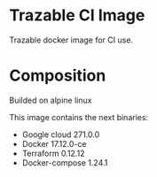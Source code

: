 # Trazable CI Image

Trazable docker image for CI use.

# Composition

Builded on alpine linux

This image contains the next binaries:
  - Google cloud 271.0.0
  - Docker 17.12.0-ce
  - Terraform 0.12.12
  - Docker-compose 1.24.1
